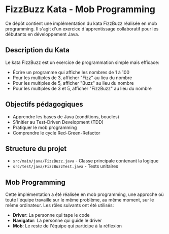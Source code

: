 # FizzBuzz Kata - Mob Programming

Ce dépôt contient une implémentation du kata FizzBuzz réalisée en mob programming. Il s'agit d'un exercice d'apprentissage collaboratif pour les débutants en développement Java.

## Description du Kata

Le kata FizzBuzz est un exercice de programmation simple mais efficace:

- Écrire un programme qui affiche les nombres de 1 à 100
- Pour les multiples de 3, afficher "Fizz" au lieu du nombre
- Pour les multiples de 5, afficher "Buzz" au lieu du nombre
- Pour les multiples de 3 et 5, afficher "FizzBuzz" au lieu du nombre

## Objectifs pédagogiques

- Apprendre les bases de Java (conditions, boucles)
- S'initier au Test-Driven Development (TDD)
- Pratiquer le mob programming
- Comprendre le cycle Red-Green-Refactor

## Structure du projet

- `src/main/java/FizzBuzz.java` - Classe principale contenant la logique
- `src/test/java/FizzBuzzTest.java` - Tests unitaires

## Mob Programming

Cette implémentation a été réalisée en mob programming, une approche où toute l'équipe travaille sur le même problème, au même moment, sur le même ordinateur. Les rôles suivants ont été utilisés:

- **Driver**: La personne qui tape le code
- **Navigator**: La personne qui guide le driver
- **Mob**: Le reste de l'équipe qui participe à la réflexion